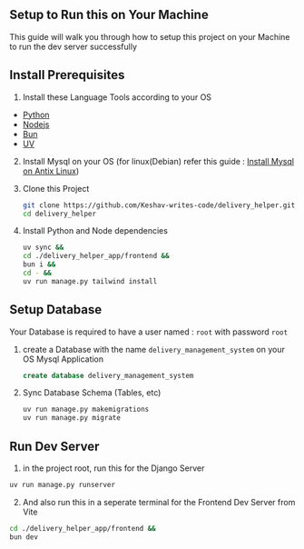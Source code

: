 ## Setup to Run this on Your Machine

This guide will walk you through how to setup this project on your Machine to run the dev server successfully

## Install Prerequisites

1. Install these Language Tools according to your OS

- [ Python ](https://www.python.org/)
- [ Nodejs ](https://nodejs.org/en)
- [ Bun ](https://nodejs.org/en)
- [ UV](https://docs.astral.sh/uv/getting-started/installation/)

2. Install Mysql on your OS (for linux(Debian) refer this guide : [Install Mysql on Antix Linux](https://keshav.is-a.dev/FreqKnow/linux/mysql-setup-on-antix/))
3. Clone this Project

   ```sh
   git clone https://github.com/Keshav-writes-code/delivery_helper.git
   cd delivery_helper
   ```

4. Install Python and Node dependencies

   ```sh
   uv sync &&
   cd ./delivery_helper_app/frontend &&
   bun i &&
   cd - &&
   uv run manage.py tailwind install
   ```

## Setup Database

Your Database is required to have a user named : `root` with password `root`

1. create a Database with the name `delivery_management_system` on your OS Mysql Application

   ```sql
   create database delivery_management_system
   ```

2. Sync Database Schema (Tables, etc)

   ```sh
   uv run manage.py makemigrations
   uv run manage.py migrate
   ```

## Run Dev Server

1. in the project root, run this for the Django Server

```sh
uv run manage.py runserver
```

2. And also run this in a seperate terminal for the Frontend Dev Server from Vite

```sh
cd ./delivery_helper_app/frontend &&
bun dev

```
